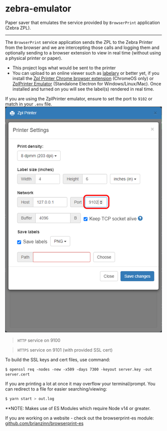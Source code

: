 # zebra-emulator
Paper saver that emulates the service provided by `BrowserPrint` application (Zebra ZPL).

---
The `BrowserPrint` service application sends the ZPL to the Zebra Printer from the browser and we are intercepting those calls and logging them and optionally sending to a browser extension to view in real time (without using a physical printer or paper).

- This project logs what would be sent to the printer
- You can upload to an online viewer such as [labelary](http://labelary.com/viewer.html) or better yet, if you install the [Zpl Printer Chrome browser extension](https://chrome.google.com/webstore/detail/zpl-printer/phoidlklenidapnijkabnfdgmadlcmjo?hl=en-US) (ChromeOS only) or [ZplPrinter Emulator](https://github.com/MrL0co/ZplPrinter/releases) (Standalone Electron for Windows/Linux/Mac). Once installed and turned on you will see the label(s) rendered in real time.

If you are using the ZplPrinter emulator, ensure to set the port to `9102` or match in your `.env` file.
![Configuring the port](https://raw.githubusercontent.com/brianzinn/zebra-emulator/main/docs/zpl_printer_configure.png)

> `HTTP` service on 9100

> `HTTPS` service on 9101 (with provided SSL cert)

To build the SSL keys and cert files, use command:
```
$ openssl req -nodes -new -x509 -days 7300 -keyout server.key -out server.cert
```

If you are printing a lot at once it may overflow your terminal/prompt.  You can redirect to a file for easier searching/viewing:
```bash
$ yarn start > out.log
```

**NOTE:  Makes use of ES Modules which require Node v14 or greater.

If you are working on a website - check out the browserprint-es module:
[github.com/brianzinn/browserprint-es](https://github.com/brianzinn/browserprint-es)
